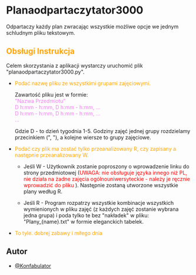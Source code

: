 
# Planaodpartaczytator3000

Odpartaczy każdy plan zwracając wszystkie możliwe opcje we jednym schludnym pliku tekstowym.

## <span style="color:orange;"> Obsługi Instrukcja </span>
Celem skorzystania z aplikacji wystarczy uruchomić plik "planaodpartaczytator3000.py".

- <span style="color:orange;">Podać nazwę pliku ze wszystkimi grupami zajęciowymi. </span>

    Zawartość pliku jest w formie:\
    <span style="color:violet;">
    "Nazwa Przedmiotu"\
    D h:mm - h:mm, D h:mm - h:mm, ...\
    D h:mm - h:mm, D h:mm - h:mm, ...\
    ... 
    </span>

    Gdzie D - to dzień tygodnia 1-5. Godziny zajęć
    jednej grupy rozdzielamy przecinkiem (", "), 
    a kolejne wiersze to grupy zajęciowe.

    
- <span style="color:orange;"> Podać czy plik ma zostać tylko przeanalizowany R, czy zapisany a następnie przeanalizowany W. </span>

    - Jeśli W - Użytkownik zostanie poproszony o wprowadzenie linku do strony przedmiotowej 
(<span style="color:red;">UWAGA: nie obsługuje języka innego niż PL, nie działa na żadne zajęcia ogólnouniwersyteckie - 
    należy je ręcznie wprowadzić do pliku </span>).
    Następnie zostaną utworzone wszystkie plany według R.

    - Jeśli R - Program rozpatrzy wszystkie kombinacje wszystkich wymienionych w pliku zajęć
    (z każdych zajęć zostanie wybrana jedna grupa)
    i poda tylko te bez "nakładek" w pliku: "Plany_{name}.txt" w formie eleganckich tabelek.

- <span style="color:orange;">To tyle. dobrej zabawy i miłego dnia</span>
## Autor

- [@Konfabulator](https://github.com/Konfabulator)

